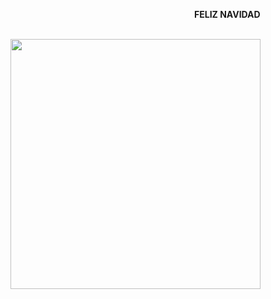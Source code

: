                      **FELIZ NAVIDAD**


                 <img src="https://media.discordapp.net/attachments/1227643815016398859/1313987446798549012/840595C4-EAD6-4B69-AF15-4A07357F014F.gif?ex=675221ac&is=6750d02c&hm=490a1be0a112bfa0ae991fa9ec54482ac54356b129d7075e2a607c1c034f148f&=&width=577&height=577" width="400px">



